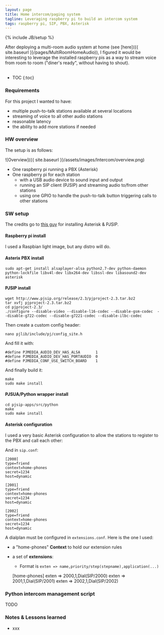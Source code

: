 ```yaml
---
layout: page
title: Home intercom/paging system 
tagline: Leveraging raspberry pi to build an intercom system
tags: raspberry pi, SIP, PBX, Asterisk
---
```

{% include JB/setup %}

After deploying a multi-room audio system at home (see [here]({{ site.baseurl }}/pages/MultiRoomHomeAudio)), I figured it would be interesting to leverage the installed raspberry pis as a way to stream voice from room to room ("diner's ready", without having to shout). <br><br>

* TOC
{:toc}

### Requirements

For this project I wanted to have:

* multiple push-to-talk stations available at several locations
* streaming of voice to all other audio stations
* reasonable latency
* the ability to add more stations if needed

### HW overview

The setup is as follows:

![Overview]({{ site.baseurl }}/assets/images/Intercom/overview.png)

* One raspberry pi running a PBX (Asterisk)
* One raspberry pi for each station
	* with a USB audio device to sound input and output
	* running an SIP client (PJSIP) and streaming audio to/from other stations
	* using one GPIO to handle the push-to-talk button triggering calls to other stations

### SW setup 

The credits go to [this guy](http://marpoz.blogspot.fr/2013/01/door-berry-10_9.html) for installing Asterisk & PJSIP.

#### Raspberry pi install

I used a Raspbian light image, but any distro will do.

#### Asterix PBX install

	sudo apt-get install alsaplayer-alsa python2.7-dev python-daemon python-lockfile libv4l-dev libx264-dev libssl-dev libasound2-dev asterisk

#### PJSIP install

	wget http://www.pjsip.org/release/2.3/pjproject-2.3.tar.bz2
	tar xvfj pjproject-2.3.tar.bz2
	cd pjproject-2.3/
	./configure --disable-video --disable-l16-codec --disable-gsm-codec  --disable-g722-codec --disable-g7221-codec --disable-ilbc-codec

Then create a custom config header:
	
	nano pjlib/include/pj/config_site.h

And fill it with:

	#define PJMEDIA_AUDIO_DEV_HAS_ALSA       1
	#define PJMEDIA_AUDIO_DEV_HAS_PORTAUDIO  0
	#define PJMEDIA_CONF_USE_SWITCH_BOARD    1

And finally build it:

	make
	sudo make install

#### PJSUA/Python wrapper install

	cd pjsip-apps/src/python
	make
	sudo make install

#### Asterisk configuration

I used a very basic Asterisk configuration to allow the stations to register to the PBX and call each other:


And in `sip.conf`:

	[2000]
	type=friend
	context=home-phones
	secret=1234
	host=dynamic

	[2001]
	type=friend
	context=home-phones
	secret=1234
	host=dynamic

	[2002]
	type=friend
	context=home-phones
	secret=1234
	host=dynamic

A dialplan must be configured in `extensions.conf`. Here is the one I used:

* a "home-phones" **Context** to hold our extension rules
* a set of **extensions**:
	* Format is `exten => name,priority/step(stepname),application(...)`


	[home-phones]
	exten => 2000,1,Dial(SIP/2000)
	exten => 2001,1,Dial(SIP/2001)
	exten => 2002,1,Dial(SIP/2002)

### Python intercom management script 
 TODO

### Notes & Lessons learned

* xxx
